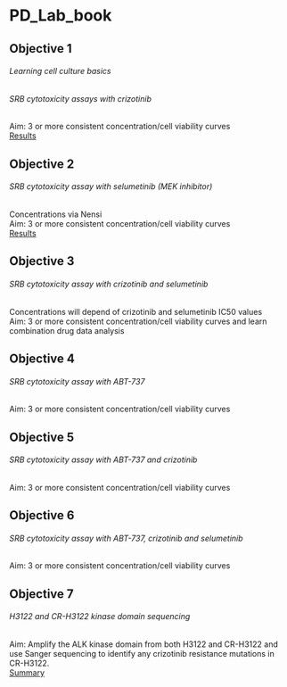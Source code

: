 # PD_Lab_book


## Objective 1
###### Learning cell culture basics
###### SRB cytotoxicity assays with crizotinib
Aim: 3 or more consistent concentration/cell viability curves<br>
[Results](Objective_summaries/Crizotinib_cytotoxicity_assays.md)

## Objective 2
###### SRB cytotoxicity assay with selumetinib (MEK inhibitor)
Concentrations via Nensi<br>
Aim: 3 or more consistent concentration/cell viability curves<br>
[Results](Objective_summaries/Selumetinib_cytotoxicity_assays.md)

## Objective 3
###### SRB cytotoxicity assay with crizotinib and selumetinib
Concentrations will depend of crizotinib and selumetinib IC50 values<br>
Aim: 3 or more consistent concentration/cell viability curves and learn combination drug data analysis

## Objective 4
###### SRB cytotoxicity assay with ABT-737
Aim: 3 or more consistent concentration/cell viability curves

## Objective 5
###### SRB cytotoxicity assay with ABT-737 and crizotinib<br>
Aim: 3 or more consistent concentration/cell viability curves

## Objective 6
###### SRB cytotoxicity assay with ABT-737, crizotinib and selumetinib<br>
Aim: 3 or more consistent concentration/cell viability curves<br>

## Objective 7
###### H3122 and CR-H3122 kinase domain sequencing
Aim: Amplify the ALK kinase domain from both H3122 and CR-H3122 and use Sanger sequencing to identify any crizotinib resistance mutations in CR-H3122. <br>
[Summary](Objective_summaries/CR-H3122_Sequencing.md)
